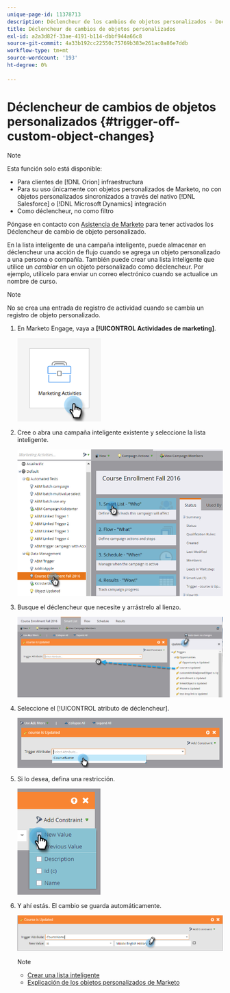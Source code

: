 ```yaml
---
unique-page-id: 11378713
description: Déclencheur de los cambios de objetos personalizados - Documentos de Marketo - Documentación del producto
title: Déclencheur de cambios de objetos personalizados
exl-id: a2a3d82f-33ae-4191-b114-dbbf944a66c8
source-git-commit: 4a33b192cc22550c75769b383e261ac0a86e7ddb
workflow-type: tm+mt
source-wordcount: '193'
ht-degree: 0%

---
```


# Déclencheur de cambios de objetos personalizados {#trigger-off-custom-object-changes}

>[!NOTE]
>
>Esta función solo está disponible:
>
>* Para clientes de [!DNL Orion] infraestructura
>* Para su uso únicamente con objetos personalizados de Marketo, no con objetos personalizados sincronizados a través del nativo [!DNL Salesforce] o [!DNL Microsoft Dynamics] integración
>* Como déclencheur, no como filtro
>
>Póngase en contacto con [Asistencia de Marketo](https://nation.marketo.com/t5/Support/ct-p/Support) para tener activados los Déclencheur de cambio de objeto personalizado.

En la lista inteligente de una campaña inteligente, puede almacenar en déclencheur una acción de flujo cuando se agrega un objeto personalizado a una persona o compañía. También puede crear una lista inteligente que utilice un *cambiar* en un objeto personalizado como déclencheur. Por ejemplo, utilícelo para enviar un correo electrónico cuando se actualice un nombre de curso.

>[!NOTE]
>
>No se crea una entrada de registro de actividad cuando se cambia un registro de objeto personalizado.

1. En Marketo Engage, vaya a **[!UICONTROL Actividades de marketing]**.

   ![](assets/trigger-off-custom-object-changes-1.png)

1. Cree o abra una campaña inteligente existente y seleccione la lista inteligente.

   ![](assets/trigger-off-custom-object-changes-2.png)

1. Busque el déclencheur que necesite y arrástrelo al lienzo.

   ![](assets/trigger-off-custom-object-changes-3.png)

1. Seleccione el [!UICONTROL atributo de déclencheur].

   ![](assets/trigger-off-custom-object-changes-4.png)

1. Si lo desea, defina una restricción.

   ![](assets/trigger-off-custom-object-changes-5.png)

1. Y ahí estás. El cambio se guarda automáticamente.

   ![](assets/trigger-off-custom-object-changes-6.png)

   >[!NOTE]
   >
   >* [Crear una lista inteligente](/help/marketo/product-docs/core-marketo-concepts/smart-lists-and-static-lists/creating-a-smart-list/create-a-smart-list.md)
   >* [Explicación de los objetos personalizados de Marketo](/help/marketo/product-docs/administration/marketo-custom-objects/understanding-marketo-custom-objects.md)

